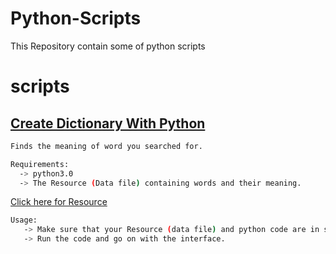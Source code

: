 # Python-Scripts

This Repository contain some of python scripts

# scripts

 
## <a href=my_scripts/dictionary.py>Create Dictionary With Python</a>
 
 ``` Bash
 Finds the meaning of word you searched for.
 
 Requirements:
   -> python3.0  
   -> The Resource (Data file) containing words and their meaning.
   ```
   <a href=my_scripts/data.json>Click here for Resource</a>
 
 ``` Bash
 Usage:
    -> Make sure that your Resource (data file) and python code are in same directory.
    -> Run the code and go on with the interface.
    
 ```
   
 
  
 
